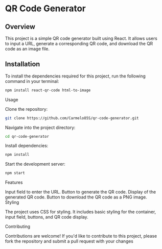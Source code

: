 # QR Code Generator

## Overview

This project is a simple QR code generator built using React. 
It allows users to input a URL, generate a corresponding QR code, and download the QR code as an image file.

## Installation

To install the dependencies required for this project, run the following command in your terminal:

```bash
npm install react-qr-code html-to-image
```


Usage

Clone the repository:

```bash
git clone https://github.com/Carmelo85S/qr-code-generator.git
```


Navigate into the project directory:


```bash
cd qr-code-generator
```


Install dependencies:
```bash
npm install
```

Start the development server:
```bash
npm start
```

Features

Input field to enter the URL.
Button to generate the QR code.
Display of the generated QR code.
Button to download the QR code as a PNG image.
Styling

The project uses CSS for styling. It includes basic styling for the container, input field, buttons, and QR code display.

Contributing

Contributions are welcome! If you'd like to contribute to this project, please fork the repository and submit a pull request with your changes

